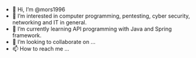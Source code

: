 - 👋 Hi, I’m @mors1996
- 👀 I’m interested in computer programming, pentesting, cyber security, networking and IT in general. 
- 🌱 I’m currently learning API programming with Java and Spring framework. 
- 💞️ I’m looking to collaborate on ...
- 📫 How to reach me ...

<!---
mors1996/mors1996 is a ✨ special ✨ repository because its `README.md` (this file) appears on your GitHub profile.
You can click the Preview link to take a look at your changes.
--->

